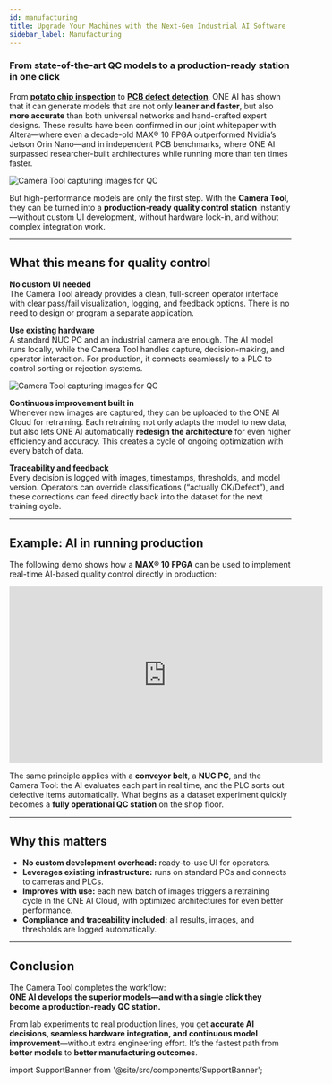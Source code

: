```yaml
---
id: manufacturing
title: Upgrade Your Machines with the Next-Gen Industrial AI Software
sidebar_label: Manufacturing
---
```


### From state-of-the-art QC models to a production-ready station in one click

From **[potato chip inspection](/docs/one-ai/use-cases/chip)** to **[PCB defect detection](/docs/one-ai/use-cases/pcb)**, ONE AI has shown that it can generate models that are not only **leaner and faster**, but also **more accurate** than both universal networks and hand-crafted expert designs. These results have been confirmed in our joint whitepaper with Altera—where even a decade-old MAX® 10 FPGA outperformed Nvidia’s Jetson Orin Nano—and in independent PCB benchmarks, where ONE AI surpassed researcher-built architectures while running more than ten times faster.

<div style={{display:'flex', justifyContent:'center', margin:'20px 0'}}>
  <img src="/img/ai/one_ai_plugin/use_cases/capture/full.png" alt="Camera Tool capturing images for QC" style={{maxHeight:'320px', borderRadius:'8px'}} />
</div>

But high-performance models are only the first step. With the **Camera Tool**, they can be turned into a **production-ready quality control station** instantly—without custom UI development, without hardware lock-in, and without complex integration work.

---

## What this means for quality control

**No custom UI needed**  
The Camera Tool already provides a clean, full-screen operator interface with clear pass/fail visualization, logging, and feedback options. There is no need to design or program a separate application.

**Use existing hardware**  
A standard NUC PC and an industrial camera are enough. The AI model runs locally, while the Camera Tool handles capture, decision-making, and operator interaction. For production, it connects seamlessly to a PLC to control sorting or rejection systems.

<div style={{display:'flex', justifyContent:'center', margin:'20px 0'}}>
  <img src="/img/ai/one_ai_plugin/getting_started/camera_tool/capture.png" alt="Camera Tool capturing images for QC" style={{maxHeight:'320px', borderRadius:'8px'}} />
</div>

**Continuous improvement built in**  
Whenever new images are captured, they can be uploaded to the ONE AI Cloud for retraining. Each retraining not only adapts the model to new data, but also lets ONE AI automatically **redesign the architecture** for even higher efficiency and accuracy. This creates a cycle of ongoing optimization with every batch of data.

**Traceability and feedback**  
Every decision is logged with images, timestamps, thresholds, and model version. Operators can override classifications (“actually OK/Defect”), and these corrections can feed directly back into the dataset for the next training cycle.

---

## Example: AI in running production

The following demo shows how a **MAX® 10 FPGA** can be used to implement real-time AI-based quality control directly in production:

<div style={{display:'flex', justifyContent:'center', margin:'20px 0'}}>
  <iframe width="560" height="315" src="https://www.youtube.com/embed/ywtKTb8Z3_Q" title="YouTube video player" frameborder="0" allow="accelerometer; autoplay; clipboard-write; encrypted-media; gyroscope; picture-in-picture; web-share" allowfullscreen style={{borderRadius:'8px'}}></iframe>
</div>

The same principle applies with a **conveyor belt**, a **NUC PC**, and the Camera Tool: the AI evaluates each part in real time, and the PLC sorts out defective items automatically. What begins as a dataset experiment quickly becomes a **fully operational QC station** on the shop floor.

---

## Why this matters

- **No custom development overhead:** ready-to-use UI for operators.  
- **Leverages existing infrastructure:** runs on standard PCs and connects to cameras and PLCs.  
- **Improves with use:** each new batch of images triggers a retraining cycle in the ONE AI Cloud, with optimized architectures for even better performance.  
- **Compliance and traceability included:** all results, images, and thresholds are logged automatically.

---

## Conclusion

The Camera Tool completes the workflow:  
**ONE AI develops the superior models—and with a single click they become a production-ready QC station.**

From lab experiments to real production lines, you get **accurate AI decisions, seamless hardware integration, and continuous model improvement**—without extra engineering effort. It’s the fastest path from **better models** to **better manufacturing outcomes**.

import SupportBanner from '@site/src/components/SupportBanner';

<SupportBanner subject="ONE AI Open Source Program Support" />